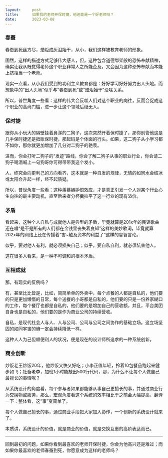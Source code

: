 ```yaml
---
layout:     post
title:      如果我的老师开保时捷，他还能是一个好老师吗？
date:       2023-03-08
---
```


### 春蚕

春蚕到死丝方尽，蜡炬成灰泪始干，从小，我们这样被教育老师的形象。

固然，这样的描述方式足够伟大感人，但，这种包含道德绑架般的恐怖奉献精神，确实让我从既觉得老师这个职业非常人之所能企及，又会因为这种恐怖奉献而本能上抗拒当一个老师。

现实一点看，从小我们受到的功利主义教育都是：好好学习好好努力出人头地。而想象中的“出人头地”似乎与“春蚕到死”或“蜡炬始干”没啥关系。

所以，普世角度一些看：这样的伟大会反噬人们对这个职业的向往，反而会促成这个职业的高尚门槛，进一步让这个领域后继无人。

### 保时捷

跟你从小玩大的隔壁挂着鼻涕的二狗子，这次突然开着保时捷了，那你别管他这是几手保时捷还是抵账保时捷，那起码是个体面的行头。如果，这二狗子从小学习都不如你，那你就更加增加了几分对二狗子的艳羡。

进而，你会打听二狗子的“发迹”路线，你会了解二狗子从事的职业行业，你会请二狗子喝酒喊上一句狗哥你可得带带我这个发小。

人，终究会向更利己的方向看齐，这本就是一种自发的规律，无情的如同水会结冰或太阳会升起一样，经不起质疑。

所以，普世角度一些看：这种羡慕嫉妒恨效应，才是真正引发一个人对某个行业心生向往的最主要动机，直至后来者分杯羹拉平了这一行业的现有溢价。

### 矛盾

看起来，这种个人自私与成就他人是典型的矛盾，毕竟就算是201x年的民谣歌曲还在唱“是不是所有的人们都在金钱里丧失着良知”这样的美妙歌词，毕竟就算202x年的网络上还在传播着“害~触及资本的利益了”这样的睿智言论。

似乎，要对他人有利，就必须损失自己；似乎，要自私自利，就必须坑害他人。

这在很多人看来，是一种不可调和的根本矛盾。


### 互相成就

那，有现实的反例吗？

有，甚至比比皆是，比如，简简单单的外卖中，每个点餐的人都是自私的，他们要的只是更加懒惰的日常，每个送餐的小哥都是自私的，他们要的只是一份养家糊口的工作，每个餐厅也都是自私的，他们要的是增加自己的营收额，并且，平台美团自身也是自私的，他们要的是作为商业公司的持续营收。

自私，是现代社会人与人、人与公司、公司与公司之间协作的基础立场。这立场坚固的如同宇宙的熵一定会持续降低一样。

这种人人为己但顺便利人的状况，便是现在的设计师所追求的一种系统创新。  

### 商业创新

炒饭老王炒饭20年，他炒饭又快又好吃；小李正值年轻，拎着10包餐品跑起来健步如飞；社畜老李，加班1小时能敲出500行代码，那，为什么不让每个人做自己最擅长的事情呢？

从系统设计的角度看，每个参与者如果都能够从事自己更擅长的事，并通过商业行为交换物或服务，那么，宏观角度看这个系统的效率相比于之前会大幅提高，翻译一下：整体看，这“事”变简单了。

每个人做自己擅长的事，通过商业手段把大家加入协作，一个创新的系统设计就来了。

本质讲，系统设计的价值，就是商业的价值，就是交换互惠的高阶表达而已。

--- 
回到最初的问题，如果你看到最喜欢的老师开保时捷，你会为他高兴还是难过；而如果你最喜欢的老师春蚕到死，你愿意成为这样的老师吗？
